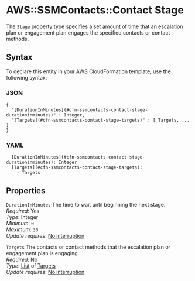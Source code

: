 # AWS::SSMContacts::Contact Stage<a name="aws-properties-ssmcontacts-contact-stage"></a>

The `Stage` property type specifies a set amount of time that an escalation plan or engagement plan engages the specified contacts or contact methods\.

## Syntax<a name="aws-properties-ssmcontacts-contact-stage-syntax"></a>

To declare this entity in your AWS CloudFormation template, use the following syntax:

### JSON<a name="aws-properties-ssmcontacts-contact-stage-syntax.json"></a>

```
{
  "[DurationInMinutes](#cfn-ssmcontacts-contact-stage-durationinminutes)" : Integer,
  "[Targets](#cfn-ssmcontacts-contact-stage-targets)" : [ Targets, ... ]
}
```

### YAML<a name="aws-properties-ssmcontacts-contact-stage-syntax.yaml"></a>

```
  [DurationInMinutes](#cfn-ssmcontacts-contact-stage-durationinminutes): Integer
  [Targets](#cfn-ssmcontacts-contact-stage-targets): 
    - Targets
```

## Properties<a name="aws-properties-ssmcontacts-contact-stage-properties"></a>

`DurationInMinutes`  <a name="cfn-ssmcontacts-contact-stage-durationinminutes"></a>
The time to wait until beginning the next stage\.  
*Required*: Yes  
*Type*: Integer  
*Minimum*: `0`  
*Maximum*: `30`  
*Update requires*: [No interruption](https://docs.aws.amazon.com/AWSCloudFormation/latest/UserGuide/using-cfn-updating-stacks-update-behaviors.html#update-no-interrupt)

`Targets`  <a name="cfn-ssmcontacts-contact-stage-targets"></a>
The contacts or contact methods that the escalation plan or engagement plan is engaging\.  
*Required*: No  
*Type*: [List](aws-properties-ssmcontacts-contact-targets.md) of [Targets](aws-properties-ssmcontacts-contact-targets.md)  
*Update requires*: [No interruption](https://docs.aws.amazon.com/AWSCloudFormation/latest/UserGuide/using-cfn-updating-stacks-update-behaviors.html#update-no-interrupt)